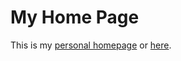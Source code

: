 # My Home Page
This is my [personal homepage](https://guoxiaowhu.github.io/Xiao_Guo/) or [here](https://github.com/guoxiaowhu/Xiao_Guo/blob/gh-pages/index.md).
